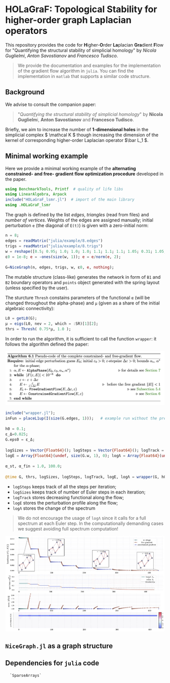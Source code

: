 # HOLaGraF: Topological Stability for higher-order graph Laplacian operators

This repository provides the code for **H**igher-**O**rder **La**placian **Gra**dient  **F**low for "Quantifying the structural stability of simplicial homology" by _Nicola Guglielmi_, _Anton Savostianov_ and _Francesco Tudisco_.

> We provide the documentation and examples for the implementation of the gradient flow algorithm in `julia`. You can find the implementation in `matlab` that supports a similar code structure. 

## Background

We advise to consult the companion paper:

> "*Quantifying the structural stability of simplicial homology*" by **Nicola Guglielm**i, **Anton Savostianov** and **Francesco Tudisco**.

Briefly, we aim to increase the number of **1-dimensional holes** in the simplicial complex $ \mathcal K $ though increasing the dimension of the kernel of corresponding higher-order Laplacian operator $\bar L_1 $.

## Minimal working example

Here we provide a minimal working example of the **alternating constrained- and free- gradient flow optimization procedure** developed in the paper.

```julia
using BenchmarkTools, Printf  # quality of life libs
using LinearAlgebra, Arpack
include("HOLaGraF_lsmr.jl")  # import of the main library
using .HOLaGraF_lsmr
```
The graph is defined by the list *edges*, *triangles* (read from files) and *number of vertices*. Weights of the edges are assigned manually; initial perturbation `e` (the diagonal of `E(t)`) is given with a zero-initial norm:
```julia
n = 8;
edges = readMatrix("julia/example/8.edges")
trigs = readMatrix("julia/example/8.trigs")
w = reshape([0.5; 0.95; 1.0; 1.0; 1.0; 1.1; 1.1; 1.1; 1.05; 0.31; 1.05; 0.9].^2, :, 1);
ε0 = 1e-8; e = -ones(size(w, 1)); e = e/norm(e, 2);

G=NiceGraph(n, edges, trigs, w, ε0, e, nothing);
```
The mutable structure (class-like) generates the network in form of `B1` and `B2` boundary operators and `points` object generated with the spring layout (unless specified by the user).

The sturcture `Thresh` constains parameters of the functional `α` (will be changed throughout the alpha-phase) and `μ` (given as a share of the initial algebraic connectivity):
```julia
L0 = getL0(G);
μ = eigs(L0, nev = 2, which = :SR)[1][2];
thrs = Thresh( 0.75*μ, 1.0 );
```
In order to run the algorithm, it is sufficient to call the function `wrapper`: it follows the algorithm defined the paper:

![img/algo.png](img/algo.png)

```julia
include("wrapper.jl");
inFun = placeL1up(I(size(G.edges, 1)));   # example run without the preconditioner

h0 = 0.1;
ε_Δ=0.025;
G.eps0 = ε_Δ;

logSizes = Vector{Float64}(); logSteps = Vector{Float64}(); logTrack = Vector{Float64}();
logE = Array{Float64}(undef, size(G.w, 1), 0); logΛ = Array{Float64}(undef, size(G.w, 1), 0);

α_st, α_fin = 1.0, 100.0;

@time G, thrs, logSizes, logSteps, logTrack, logE, logΛ = wrapper(G, h0, α_st, α_fin, thrs, ε_Δ, logSizes, logSteps, logTrack, logE, logΛ, inFun );
```
+ `logSteps` keeps track of all the steps per iteration;
+ `logSizes` keeps track of number of Euler steps in each iteration;
+ `logTrack` stores decreasing functional along the flow;
+ `logE` stores the perturbation profile along the flow;
+ `logΛ` stores the change of the spectrum

> We do not encourage the usage of  `logΛ` since it calls for a full spectrum at each Euler step. In the computationally demanding cases we suggest avoiding full spectrum computation!

![](img/test2.jpg)

## `NiceGraph.jl` as a graph structure


## Dependencies for `julia` code

      `SparseArrays`
